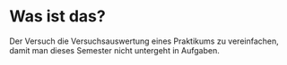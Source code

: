 # Was ist das?
Der Versuch die Versuchsauswertung eines Praktikums zu vereinfachen, damit man dieses Semester nicht untergeht in Aufgaben. 
